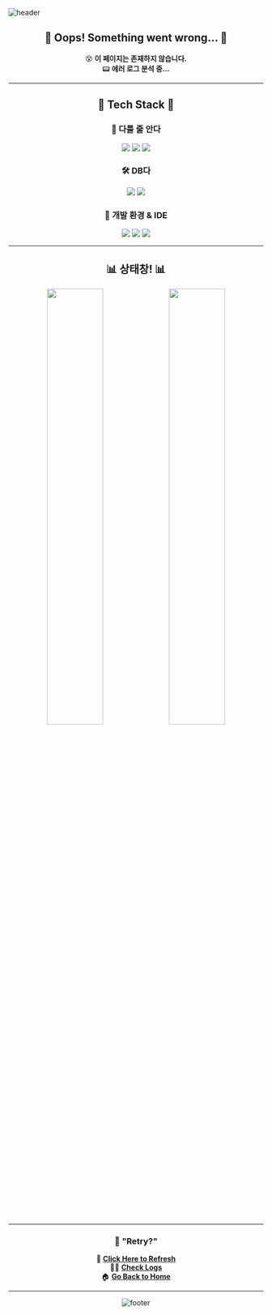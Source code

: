 <!-- 헤더 -->
![header](https://capsule-render.vercel.app/api?type=waving&color=gradient&height=200&section=header&text=🚨+Error+404:+Profile+Not+Found!+🚨&fontSize=45&fontColor=ffffff&animation=fadeIn&fontAlignY=40)

<div align="center">

## 🛑 Oops! Something went wrong... 🛑  
😵 **이 페이지는 존재하지 않습니다.**  
📟 **에러 로그 분석 중...**  

---

## 🚀 Tech Stack 🚀
  
### 📌 **다룰 줄 안다**
<p>
  <img src="https://img.shields.io/badge/Java-007396?style=for-the-badge&logo=Java&logoColor=white">
  <img src="https://img.shields.io/badge/HTML5-E34F26?style=for-the-badge&logo=HTML5&logoColor=white">
  <img src="https://img.shields.io/badge/CSS3-1572B6?style=for-the-badge&logo=CSS3&logoColor=white">
</p>

### 🛠 **DB다**
<p>
  <img src="https://img.shields.io/badge/Oracle-F80000?style=for-the-badge&logo=Oracle&logoColor=white">
  <img src="https://img.shields.io/badge/MariaDB-003545?style=for-the-badge&logo=MariaDB&logoColor=white">
</p>

### 🔧 **개발 환경 & IDE**
<p>
  <img src="https://img.shields.io/badge/VSCode-007ACC?style=for-the-badge&logo=visualstudiocode&logoColor=white">
  <img src="https://img.shields.io/badge/Eclipse-2C2255?style=for-the-badge&logo=eclipseide&logoColor=white">
  <img src="https://img.shields.io/badge/IntelliJ%20IDEA-000000?style=for-the-badge&logo=intellijidea&logoColor=white">
</p>

---

## 📊 상태창! 📊

<div align="center">
  <img align="center" width="47%" src="https://github-readme-stats.vercel.app/api?username=pingpingeee&show_icons=true&theme=tokyonight&hide_border=true&border_radius=10">
  <img align="center" width="47%" src="https://github-readme-stats.vercel.app/api/top-langs/?username=pingpingeee&layout=compact&theme=tokyonight&hide_border=true&border_radius=10">
</div>

---

### 🚨 **"Retry?"**
🔄 **[Click Here to Refresh](#)**  
👨‍💻 **[Check Logs](#)**  
🏠 **[Go Back to Home](#)**  

---

![footer](https://capsule-render.vercel.app/api?type=waving&color=gradient&height=120&section=footer)

</div>
